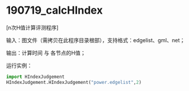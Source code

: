 # 190719_calcHIndex
[n次H值计算评测程序]

输入：图文件（需拷贝在此程序目录根部），支持格式：edgelist、gml、net；

输出：计算时间 与 各节点的H值；

运行实例：

```python
import HIndexJudgement
HIndexJudgement.HIndexJudgement("power.edgelist",2)
```

